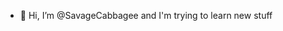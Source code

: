 - 👋 Hi, I’m @SavageCabbagee and I'm trying to learn new stuff

<!---
SavageCabbagee/SavageCabbagee is a ✨ special ✨ repository because its `README.md` (this file) appears on your GitHub profile.
You can click the Preview link to take a look at your changes.
--->
